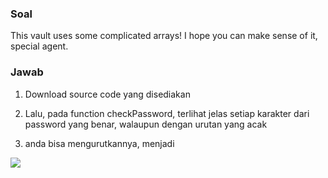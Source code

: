 ### Soal
This vault uses some complicated arrays! I hope you can make sense of it, special agent.
### Jawab
1. Download source code yang disediakan
    
2. Lalu, pada function checkPassword, terlihat jelas setiap karakter dari password yang benar, walaupun dengan urutan yang acak
    
3. anda bisa mengurutkannya, menjadi
    

![](https://lh7-rt.googleusercontent.com/docsz/AD_4nXcF9pgb_9CPeQfbFmSSj9Z7wDFV3SGyMlHnT_oAjW9IYqds-70hYWzrV0Bd1O0xx-DSpcLYAcyxsXVBHhiWlO3hmWsGgws2fNCpGLsJtK-eSLOBERp2JoYnKkS76SEWxOF_rKkxfA?key=YMCEdTyeqOPW5t0-YEJmFeQg)